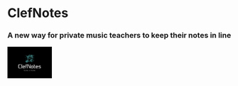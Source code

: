 # ClefNotes

### A new way for private music teachers to keep their notes in line

<img src="https://github.com/sheriffhoodie/clef-notes/blob/master/images/clefnotes-logo.png" style="width: 100px;"/>
